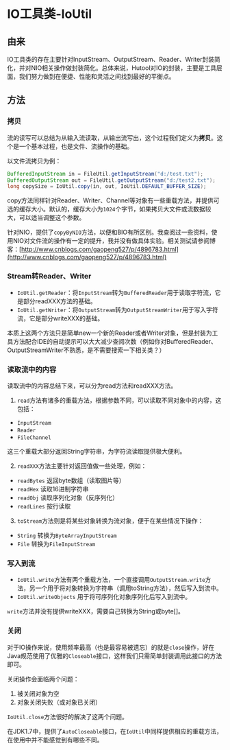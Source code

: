 IO工具类-IoUtil
===

## 由来
IO工具类的存在主要针对InputStream、OutputStream、Reader、Writer封装简化，并对NIO相关操作做封装简化。总体来说，Hutool对IO的封装，主要是工具层面，我们努力做到在便捷、性能和灵活之间找到最好的平衡点。

## 方法

### 拷贝
流的读写可以总结为从输入流读取，从输出流写出，这个过程我们定义为**拷贝**。这个是一个基本过程，也是文件、流操作的基础。

以文件流拷贝为例：
```java
BufferedInputStream in = FileUtil.getInputStream("d:/test.txt");
BufferedOutputStream out = FileUtil.getOutputStream("d:/test2.txt");
long copySize = IoUtil.copy(in, out, IoUtil.DEFAULT_BUFFER_SIZE);
```

copy方法同样针对Reader、Writer、Channel等对象有一些重载方法，并提供可选的缓存大小。默认的，缓存大小为`1024`个字节，如果拷贝大文件或流数据较大，可以适当调整这个参数。

针对NIO，提供了`copyByNIO`方法，以便和BIO有所区别。我查阅过一些资料，使用NIO对文件流的操作有一定的提升，我并没有做具体实验。相关测试请参阅博客：[http://www.cnblogs.com/gaopeng527/p/4896783.html](http://www.cnblogs.com/gaopeng527/p/4896783.html)

### Stream转Reader、Writer
- `IoUtil.getReader`：将`InputStream`转为`BufferedReader`用于读取字符流，它是部分readXXX方法的基础。
- `IoUtil.getWriter`：将`OutputStream`转为`OutputStreamWriter`用于写入字符流，它是部分writeXXX的基础。

本质上这两个方法只是简单new一个新的Reader或者Writer对象，但是封装为工具方法配合IDE的自动提示可以大大减少查阅次数（例如你对BufferedReader、OutputStreamWriter不熟悉，是不需要搜索一下相关类？）

### 读取流中的内容
读取流中的内容总结下来，可以分为read方法和readXXX方法。

1. `read`方法有诸多的重载方法，根据参数不同，可以读取不同对象中的内容，这包括：
 - `InputStream`
 - `Reader`
 - `FileChannel`

这三个重载大部分返回String字符串，为字符流读取提供极大便利。

2. `readXXX`方法主要针对返回值做一些处理，例如：
 - `readBytes` 返回byte数组（读取图片等）
 - `readHex` 读取16进制字符串
 - `readObj` 读取序列化对象（反序列化）
 - `readLines` 按行读取

3. `toStream`方法则是将某些对象转换为流对象，便于在某些情况下操作：
 - `String` 转换为`ByteArrayInputStream`
 - `File` 转换为`FileInputStream`

### 写入到流
- `IoUtil.write`方法有两个重载方法，一个直接调用`OutputStream.write`方法，另一个用于将对象转换为字符串（调用toString方法），然后写入到流中。
- `IoUtil.writeObjects` 用于将可序列化对象序列化后写入到流中。

`write`方法并没有提供writeXXX，需要自己转换为String或byte[]。

### 关闭
对于IO操作来说，使用频率最高（也是最容易被遗忘）的就是`close`操作，好在Java规范使用了优雅的`Closeable`接口，这样我们只需简单封装调用此接口的方法即可。

关闭操作会面临两个问题：
1. 被关闭对象为空
2. 对象关闭失败（或对象已关闭）

`IoUtil.close`方法很好的解决了这两个问题。

在JDK1.7中，提供了`AutoCloseable`接口，在`IoUtil`中同样提供相应的重载方法，在使用中并不能感觉到有哪些不同。

